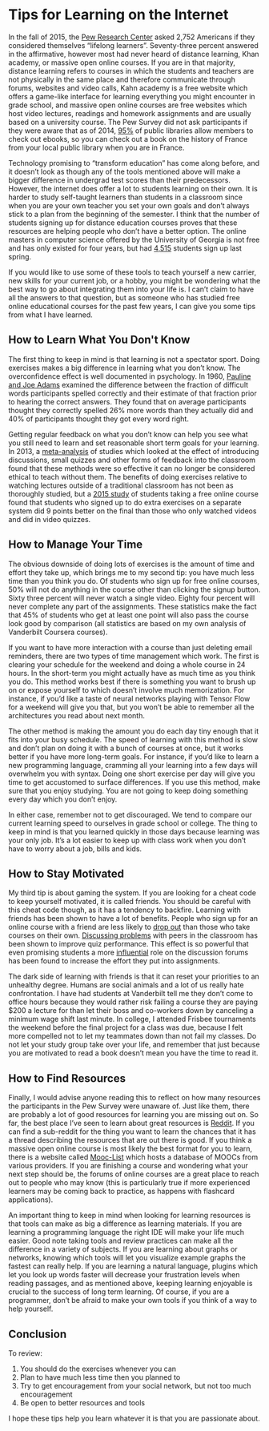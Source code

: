 # Tips for Learning on the Internet

In the fall of 2015, the [Pew Research Center](http://www.pewinternet.org/2016/03/22/lifelong-learning-and-technology/) asked 2,752 Americans if they considered themselves “lifelong learners”. Seventy-three percent answered in the affirmative, however most had never heard of distance learning, Khan academy, or massive open online courses. If you are in that majority, distance learning refers to courses in which the students and teachers are not physically in the same place and therefore communicate through forums, websites and video calls, Kahn academy is a free website which offers a game-like interface for learning everything you might encounter in grade school, and massive open online courses are free websites which host video lectures, readings and homework assignments and are usually based on a university course. The Pew Survey did not ask participants if they were aware that as of 2014, [95%](https://gizmodo.com/95-percent-of-american-public-libraries-now-carry-ebook-1663882055) of public libraries allow members to check out ebooks, so you can check out a book on the history of France from your local public library when you are in France.

Technology promising to “transform education” has come along before, and it doesn’t look as though any of the tools mentioned above will make a bigger difference in undergrad test scores than their predecessors. However, the internet does offer a lot to students learning on their own. It is harder to study self-taught learners than students in a classroom since when you are your own teacher you set your own goals and don’t always stick to a plan from the beginning of the semester. I think that the number of students signing up for distance education courses proves that these resources are helping people who don’t have a better option. The online masters in computer science offered by the University of Georgia is not free and has only existed for four years, but had [4,515](https://www.omscs.gatech.edu/prospective-students/numbers) students sign up last spring.

If you would like to use some of these tools to teach yourself a new carrier, new skills for your current job, or a hobby, you might be wondering what the best way to go about integrating them into your life is. I can’t claim to have all the answers to that question, but as someone who has studied free online educational courses for the past few years, I can give you some tips from what I have learned.

## How to Learn What You Don't Know
The first thing to keep in mind is that learning is not a spectator sport. Doing exercises makes a big difference in learning what you don’t know. The overconfidence effect is well documented in psychology. In 1960, [Pauline and Joe Adams](http://www.jstor.org/stable/1419942) examined the difference between the fraction of difficult words participants spelled correctly and their estimate of that fraction prior to hearing the correct answers. They found that on average participants thought they correctly spelled 26% more words than they actually did and 40% of participants thought they got every word right.

Getting regular feedback on what you don’t know can help you see what you still need to learn and set reasonable short term goals for your learning. In 2013, a [meta-analysis](http://www.pnas.org/cgi/doi/10.1073/pnas.1319030111) of studies which looked at the effect of introducing discussions, small quizzes and other forms of feedback into the classroom found that these methods were so effective it can no longer be considered ethical to teach without them. The benefits of doing exercises relative to watching lectures outside of a traditional classroom has not been as thoroughly studied, but a [2015 study](https://dl.acm.org/citation.cfm?id=2724681) of students taking a free online course found that students who signed up to do extra exercises on a separate system did 9 points better on the final than those who only watched videos and did in video quizzes.

## How to Manage Your Time

The obvious downside of doing lots of exercises is the amount of time and effort they take up, which brings me to my second tip: you have much less time than you think you do. Of students who sign up for free online courses, 50% will not do anything in the course other than clicking the signup button. Sixty three percent will never watch a single video. Eighty four percent will never complete any part of the assignments. These statistics make the fact that 45% of students who get at least one point will also pass the course look good by comparison (all statistics are based on my own analysis of Vanderbilt Coursera courses).

If you want to have more interaction with a course than just deleting email reminders, there are two types of time management which work. The first is clearing your schedule for the weekend and doing a whole course in 24 hours. In the short-term you might actually have as much time as you think you do.  This method works best if there is something you want to brush up on or expose yourself to which doesn’t involve much memorization. For instance, if you’d like a taste of neural networks playing with Tensor Flow for a weekend will give you that, but you won’t be able to remember all the architectures you read about next month.

The other method is making the amount you do each day tiny enough that it fits into your busy schedule. The speed of learning with this method is slow and don’t plan on doing it with a bunch of courses at once, but it works better if you have more long-term goals. For instance, if you’d like to learn a new programming language, cramming all your learning into a few days will overwhelm you with syntax. Doing one short exercise per day will give you time to get accustomed to surface differences. If you use this method, make sure that you enjoy studying. You are not going to keep doing something every day which you don’t enjoy.

In either case, remember not to get discouraged. We tend to compare our current learning speed to ourselves in grade school or college. The thing to keep in mind is that you learned quickly in those days because learning was your only job. It’s a lot easier to keep up with class work when you don’t have to worry about a job, bills and kids.

## How to Stay Motivated

My third tip is about gaming the system. If you are looking for a cheat code to keep yourself motivated, it is called friends. You should be careful with this cheat code though, as it has a tendency to backfire. Learning with friends has been shown to have a lot of benefits. People who sign up for an online course with a friend are less likely to [drop out](http://dl.acm.org/citation.cfm?id=2724660.2728667) than those who take courses on their own.  [Discussing problems](https://pdfs.semanticscholar.org/660d/4784692dde3857a9753af3efcb7075062c38.pdf) with peers in the classroom has been shown to improve quiz performance. This effect is so powerful that even promising students a more [influential](https://dl.acm.org/citation.cfm?id=2893438) role on the discussion forums has been found to increase the effort they put into assignments.

The dark side of learning with friends is that it can reset your priorities to an unhealthy degree. Humans are social animals and a lot of us really hate confrontation. I have had students at Vanderbilt tell me they don’t come to office hours because they would rather risk failing a course they are paying $200 a lecture for than let their boss and co-workers down by canceling a minimum wage shift last minute. In college, I attended Frisbee tournaments the weekend before the final project for a class was due, because I felt more compelled not to let my teammates down than not fail my classes.  Do not let your study group take over your life, and remember that just because you are motivated to read a book doesn’t mean you have the time to read it.

## How to Find Resources

Finally, I would advise anyone reading this to reflect on how many resources the participants in the Pew Survey were unaware of. Just like them, there are probably a lot of good resources for learning you are missing out on. So far, the best place I’ve seen to learn about great resources is [Reddit](https://www.reddit.com). If you can find a sub-reddit for the thing you want to learn the chances that it has a thread describing the resources that are out there is good. If you think a massive open online course is most likely the best format for you to learn, there is a website called [Mooc-List](https://www.mooc-list.com) which hosts a database of MOOCs from various providers. If you are finishing a course and wondering what your next step should be, the forums of online courses are a great place to reach out to people who may know (this is particularly true if more experienced learners may be coming back to practice, as happens with flashcard applications).

An important thing to keep in mind when looking for learning resources is that tools can make as big a difference as learning materials. If you are learning a programming language the right IDE will make your life much easier. Good note taking tools and review practices can make all the difference in a variety of subjects. If you are learning about graphs or networks, knowing which tools will let you visualize example graphs the fastest can really help. If you are learning a natural language, plugins which let you look up words faster will decrease your frustration levels when reading passages, and as mentioned above, keeping learning enjoyable is crucial to the success of long term learning. Of course, if you are a programmer, don’t be afraid to make your own tools if you think of a way to help yourself.

## Conclusion

To review:
1. You should do the exercises whenever you can
1. Plan to have much less time then you planned to
1. Try to get encouragement from your social network, but not too much encouragement
1. Be open to better resources and tools

I hope these tips help you learn whatever it is that you are passionate about.
